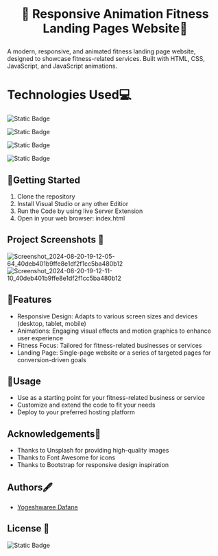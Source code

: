 # <p align="center"> 🚀 Responsive Animation Fitness Landing Pages Website🚀</p>

A modern, responsive, and animated fitness landing page website, designed to showcase fitness-related services. Built with HTML, CSS, JavaScript, and JavaScript animations.

# Technologies Used💻

![Static Badge](https://img.shields.io/badge/HTML5%20-orange?style=for-the-badge&logo=HTML5&labelColor=black) 

![Static Badge](https://img.shields.io/badge/CSS3%20-blue?style=for-the-badge&logo=CSS3&labelColor=black)

![Static Badge](https://img.shields.io/badge/Javascript-yellow?style=for-the-badge&logo=javascript&labelColor=black)
 
![Static Badge](https://img.shields.io/badge/BOOTSTRAP-blue?style=for-the-badge&logo=BOOTSTRAP&labelColor=black)



## 🚀Getting Started

1. Clone the repository
2. Install Visual Studio or any other Editior
3. Run the Code by using live Server Extension
4. Open in your web browser: index.html


## Project Screenshots 📸


![Screenshot_2024-08-20-19-12-05-64_40deb401b9ffe8e1df2f1cc5ba480b12](https://github.com/user-attachments/assets/e4d499c6-5e95-42df-a9b2-dda927188a63)
![Screenshot_2024-08-20-19-12-11-10_40deb401b9ffe8e1df2f1cc5ba480b12](https://github.com/user-attachments/assets/cbcd8cdd-9f88-4137-ad9e-407e941e88ea)




## 🌟Features
 - Responsive Design: Adapts to various screen sizes and devices (desktop, tablet, mobile)
- Animations: Engaging visual effects and motion graphics to enhance user experience
- Fitness Focus: Tailored for fitness-related businesses or services
- Landing Page: Single-page website or a series of targeted pages for conversion-driven goals



## 🚀Usage

- Use as a starting point for your   fitness-related business or service
- Customize and extend the code to fit your needs
- Deploy to your preferred hosting platform



## Acknowledgements🙏

- Thanks to Unsplash for providing high-quality images
- Thanks to Font Awesome for icons
- Thanks to Bootstrap for responsive design inspiration

## Authors🖋️

- [Yogeshwaree Dafane](github.com/yogeshwareedafane)


## License 📜
![Static Badge](https://img.shields.io/badge/MIT-Lincese-red)






